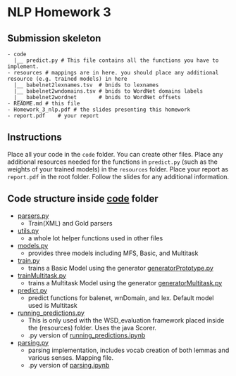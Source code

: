# NLP Homework 3

## Submission skeleton
```
- code
  |__ predict.py # This file contains all the functions you have to implement.
- resources # mappings are in here. you should place any additional resource (e.g. trained models) in here
  |__ babelnet2lexnames.tsv  # bnids to lexnames
  |__ babelnet2wndomains.tsv # bnids to WordNet domains labels
  |__ babelnet2wordnet       # bnids to WordNet offsets
- README.md # this file
- Homework_3_nlp.pdf # the slides presenting this homework
- report.pdf	# your report
```

## Instructions
Place all your code in the `code` folder. You can create other files.
Place any additional resources needed for the functions in `predict.py` (such as the weights of your trained models) in the `resources` folder.
Place your report as `report.pdf` in the root folder.
Follow the slides for any additional information.


## Code structure inside [code](code) folder
- [parsers.py](code/parsers.py)
  - Train(XML) and Gold parsers
- [utils.py](code/utils.py)
  - a whole lot helper functions used in other files
- [models.py](code/utils.py)
  - provides three models including MFS, Basic, and Multitask
- [train.py](code/utils.py)
  - trains a Basic Model using the generator [generatorPrototype.py](code/generatorPrototype.py)
- [trainMultitask.py](code/trainMultitask.py)
  - trains a Multitask Model using the generator [generatorMultitask.py](code/generatorMultitask.py)
- [predict.py](code/predict.py)
  - predict functions for balenet, wnDomain, and lex. Default model used is Multitask
- [running_predictions.py](code/running_predictions.py)
  - This is only used with the WSD_evaluation framework placed inside the (resources) folder. Uses the java Scorer.
  - .py version of [running_predictions.ipynb](code/gridSearch_visualisation.ipynb)
- [parsing.py](code/parsing.py)
  - parsing implementation, includes vocab creation of both lemmas and various senses. Mapping file.
  - .py version of [parsing.ipynb](code/parsing.ipynb)
